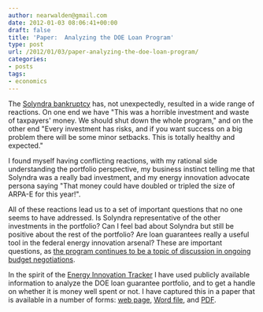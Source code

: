 ```yaml
---
author: nearwalden@gmail.com
date: 2012-01-03 08:06:41+00:00
draft: false
title: 'Paper:  Analyzing the DOE Loan Program'
type: post
url: /2012/01/03/paper-analyzing-the-doe-loan-program/
categories:
- posts
tags:
- economics
---
```


The [Solyndra bankruptcy](http://www.reuters.com/article/2011/09/27/us-solyndra-bankruptcy-hearing-idUSTRE78Q4BW20110927) has, not unexpectedly, resulted in a wide range of reactions.  On one end we have "This was a horrible investment and waste of taxpayers' money.  We should shut down the whole program," and on the other end "Every investment has risks, and if you want success on a big problem there will be some minor setbacks.  This is totally healthy and expected."





I found myself having conflicting reactions, with my rational side understanding the portfolio perspective, my business instinct telling me that Solyndra was a really bad investment, and my energy innovation advocate persona saying "That money could have doubled or tripled the size of ARPA-E for this year!".





All of these reactions lead us to a set of important questions that no one seems to have addressed. Is Solyndra representative of the other investments in the portfolio?  Can I feel bad about Solyndra but still be positive about the rest of the portfolio?  Are loan guarantees really a useful tool in the federal energy innovation arsenal?  These are important questions, as [the program continues to be a topic of discussion in ongoing budget negotiations](http://www.politico.com/morningenergy/0911/morningenergy342.html).





In the spirit of the [Energy Innovation Tracker](http://www.energyinnovation.us/) I have used publicly available information to analyze the DOE loan guarantee portfolio, and to get a handle on whether it is money well spent or not.  I have captured this in a paper that is available in a number of forms:  [web page](http://www.nearwalden.com/blog/analysis-of-the-doe-loan-program), [Word file](http://www.nearwalden.com/blog/files/DOE-loans.docx), and [PDF](http://www.nearwalden.com/blog/files/DOE-loans.pdf).



